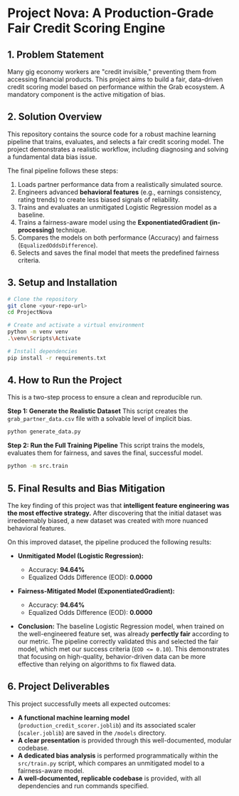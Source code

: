 # Project Nova: A Production-Grade Fair Credit Scoring Engine

## 1. Problem Statement
Many gig economy workers are "credit invisible," preventing them from accessing financial products. This project aims to build a fair, data-driven credit scoring model based on performance within the Grab ecosystem. A mandatory component is the active mitigation of bias.

## 2. Solution Overview
This repository contains the source code for a robust machine learning pipeline that trains, evaluates, and selects a fair credit scoring model. The project demonstrates a realistic workflow, including diagnosing and solving a fundamental data bias issue.

The final pipeline follows these steps:
1.  Loads partner performance data from a realistically simulated source.
2.  Engineers advanced **behavioral features** (e.g., earnings consistency, rating trends) to create less biased signals of reliability.
3.  Trains and evaluates an unmitigated Logistic Regression model as a baseline.
4.  Trains a fairness-aware model using the **ExponentiatedGradient (in-processing)** technique.
5.  Compares the models on both performance (Accuracy) and fairness (`EqualizedOddsDifference`).
6.  Selects and saves the final model that meets the predefined fairness criteria.

## 3. Setup and Installation
```bash
# Clone the repository
git clone <your-repo-url>
cd ProjectNova
```
```bash
# Create and activate a virtual environment
python -m venv venv
.\venv\Scripts\Activate
```
```bash
# Install dependencies
pip install -r requirements.txt
```
## 4. How to Run the Project
This is a two-step process to ensure a clean and reproducible run.

**Step 1: Generate the Realistic Dataset**
This script creates the `grab_partner_data.csv` file with a solvable level of implicit bias.
```bash
python generate_data.py
```
**Step 2: Run the Full Training Pipeline**
This script trains the models, evaluates them for fairness, and saves the final, successful model.
```bash
python -m src.train
```

## 5. Final Results and Bias Mitigation
The key finding of this project was that **intelligent feature engineering was the most effective strategy.** After discovering that the initial dataset was irredeemably biased, a new dataset was created with more nuanced behavioral features.

On this improved dataset, the pipeline produced the following results:

*   **Unmitigated Model (Logistic Regression):**
    *   Accuracy: **94.64%**
    *   Equalized Odds Difference (EOD): **0.0000**

*   **Fairness-Mitigated Model (ExponentiatedGradient):**
    *   Accuracy: **94.64%**
    *   Equalized Odds Difference (EOD): **0.0000**

*   **Conclusion:** The baseline Logistic Regression model, when trained on the well-engineered feature set, was already **perfectly fair** according to our metric. The pipeline correctly validated this and selected the fair model, which met our success criteria (`EOD <= 0.10`). This demonstrates that focusing on high-quality, behavior-driven data can be more effective than relying on algorithms to fix flawed data.

## 6. Project Deliverables
This project successfully meets all expected outcomes:
-   **A functional machine learning model** (`production_credit_scorer.joblib`) and its associated scaler (`scaler.joblib`) are saved in the `/models` directory.
-   **A clear presentation** is provided through this well-documented, modular codebase.
-   **A dedicated bias analysis** is performed programmatically within the `src/train.py` script, which compares an unmitigated model to a fairness-aware model.
-   **A well-documented, replicable codebase** is provided, with all dependencies and run commands specified.